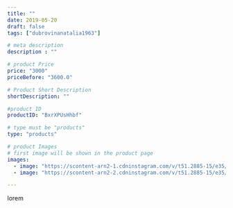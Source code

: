 ```yaml
---
title: ""
date: 2019-05-20
draft: false
tags: ["dubrovinanatalia1963"]

# meta description
description : ""

# product Price
price: "3000"
priceBefore: "3600.0"

# Product Short Description
shortDescription: ""

#product ID
productID: "BxrXPUsHhbf"

# type must be "products"
type: "products"

# product Images
# first image will be shown in the product page
images:
  - image: "https://scontent-arn2-1.cdninstagram.com/v/t51.2885-15/e35/61148839_144434623280545_7915108108833742746_n.jpg?se=7&tp=1&_nc_ht=scontent-arn2-1.cdninstagram.com&_nc_cat=101&_nc_ohc=1Ika5KIcmdsAX9FkU6E&ccb=7-4&oh=9995b998bd7b2db1bfdd97d035f8567a&oe=6083FA16&ig_cache_key=MjA0NzgzMjY1NDMwMTkxNjA0Mg%3D%3D.2-ccb7-4"
  - image: "https://scontent-arn2-2.cdninstagram.com/v/t51.2885-15/e35/59489697_2291609317527680_795878518400088735_n.jpg?se=7&tp=1&_nc_ht=scontent-arn2-2.cdninstagram.com&_nc_cat=108&_nc_ohc=BYApPa7bHq0AX_ckCxg&ccb=7-4&oh=7a1efe7253a8bdf92a0a4bcd4fa5c25b&oe=608471AE&ig_cache_key=MjA0NzgzMjY1NDMxMDQwMjE1OA%3D%3D.2-ccb7-4"

---
```

lorem
